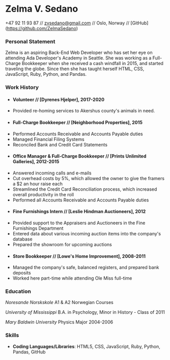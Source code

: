 # Zelma V. Sedano 
+47 92 11 93 87 // zvsedano@gmail.com // Oslo, Norway // [GitHub] (https://github.com/ZelmaSedano) 

### Personal Statement 
Zelma is an aspiring Back-End Web Developer who has set her eye on attending Ada Developer's Academy in Seattle.  She was working as a Full-Charge Bookkeeper when she received a cash windfall in 2015, and started traveling the globe.  Since then she has taught herself HTML, CSS, JavaScript, Ruby, Python, and Pandas.

### Work History 
+ #### Volunteer // [Dyrenes Hjelper], 2017-2020
- Provided re-homing services to Akershus county's animals in need.  

+ #### Full-Charge Bookkeeper // [Neighborhood Properties], 2015
- Performed Accounts Receivable and Accounts Payable duties 
- Managed Financial Filing Systems 
- Reconciled Bank and Credit Card Statements  

+ #### Office Manager & Full-Charge Bookkeeper // [Prints Unlimited Galleries], 2012-2015
- Answered incoming calls and e-mails 
- Cut overhead costs by 5%, which allowed the owner to give the framers a $2 an hour raise each 
- Streamlined the Credit Card Reconciliation process, which increased overall productivity in the roll 
- Performed all Accounts Receivable and Accounts Payable duties 

+ #### Fine Furnishings Intern // [Leslie Hindman Auctioneers], 2012
- Provided support to the Appraisers and Auctioneers in the Fine Furnishings Department 
- Entered data about various incoming auction items into the company's database 
- Prepared the showroom for upcoming auctions

+ #### Store Bookkeeper // [Lowe's Home Improvement], 2008-2011 
- Managed the company's safe, balanced registers, and prepared bank deposits 
- Worked here part-time while attending Ole Miss full-time 

### Education 
_Noresande Norskskole_ 
A1 & A2 Norwegian Courses 

_University of Mississippi_ 
B.A. in Psychology, 
Minor in History - 
Class of 2011 

_Mary Baldwin University_ 
Physics Major 
2004-2006

### Skills 
+ __Coding Languages/Libraries__: HTML5, CSS, JavaScript, Ruby, Python, Pandas, GitHub 

